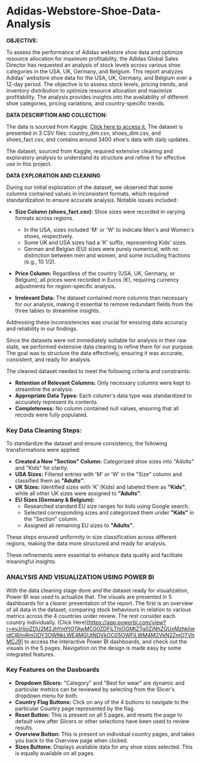 # Adidas-Webstore-Shoe-Data-Analysis

**OBJECTIVE:**

To assess the performance of Adidas webstore shoe data and optimize resource allocation for maximum profitability, the Adidas Global Sales Director has requested an analysis of stock levels across various shoe categories in the USA, UK, Germany, and Belgium. This report analyzes Adidas' webstore shoe data for the USA, UK, Germany, and Belgium over a 12-day period. The objective is to assess stock levels, pricing trends, and inventory distribution to optimize resource allocation and maximize profitability. The analysis provides insights into the availability of different shoe categories, pricing variations, and country-specific trends.


**DATA DESCRIPTION AND COLLECTION:**

The data is sourced from Kaggle. [Click here to access it.](https://www.kaggle.com/datasets/tamsnd/adidas-webstore-shoe-data)
The dataset is presented in 3 CSV files: country_dim.csv, shoes_dim.csv, and shoes_fact.csv, and contains around 3400 shoe's data with daily updates.

The dataset, sourced from Kaggle, required extensive cleaning and exploratory analysis to understand its structure and refine it for effective use in this project.

**DATA EXPLORATION AND CLEANING**

During our initial exploration of the dataset, we observed that some columns contained values in inconsistent formats, which required standardization to ensure accurate analysis. Notable issues included:  

- **Size Column (shoes_fact.csv):** Shoe sizes were recorded in varying formats across regions.  
  - In the USA, sizes included 'M' or 'W' to indicate Men's and Women's shoes, respectively.  
  - Some UK and USA sizes had a 'K' suffix, representing Kids' sizes.  
  - German and Belgian (EU) sizes were purely numerical, with no distinction between men and women, and some including fractions (e.g., 10 1/2).  

- **Price Column:** Regardless of the country (USA, UK, Germany, or Belgium), all prices were recorded in Euros (€), requiring currency adjustments for region-specific analysis.  

- **Irrelevant Data:** The dataset contained more columns than necessary for our analysis, making it essential to remove redundant fields from the three tables to streamline insights.  

Addressing these inconsistencies was crucial for ensuring data accuracy and reliability in our findings.

Since the datasets were not immediately suitable for analysis in their raw state, we performed extensive data cleaning to refine them for our purpose. The goal was to structure the data effectively, ensuring it was accurate, consistent, and ready for analysis.  

The cleaned dataset needed to meet the following criteria and constraints:  

- **Retention of Relevant Columns:** Only necessary columns were kept to streamline the analysis.  
- **Appropriate Data Types:** Each column's data type was standardized to accurately represent its contents.  
- **Completeness:** No column contained null values, ensuring that all records were fully populated.

### **Key Data Cleaning Steps:**  

To standardize the dataset and ensure consistency, the following transformations were applied:  

- **Created a New "Section" Column:** Categorized shoe sizes into "Adults" and "Kids" for clarity.  
- **USA Sizes:** Filtered entries with 'M' or 'W' in the "Size" column and classified them as **"Adults"**.  
- **UK Sizes:** Identified sizes with 'K' (Kids) and labeled them as **"Kids"**, while all other UK sizes were assigned to **"Adults"**.  
- **EU Sizes (Germany & Belgium):**  
  - Researched standard EU size ranges for kids using Google search.  
  - Selected corresponding sizes and categorized them under **"Kids"** in the "Section" column.  
  - Assigned all remaining EU sizes to **"Adults"**.  

These steps ensured uniformity in size classification across different regions, making the data more structured and ready for analysis.

These refinements were essential to enhance data quality and facilitate meaningful insights.

### **ANALYSIS AND VISUALIZATION USING POWER BI**

With the data cleaning stage done and the dataset ready for visualization, Power BI was used to actualize that. The visuals are presented in 5 dashboards for a clearer presentation of the report. The first is an overview of all data in the dataset, comparing stock behaviours in relation to various metrics across the 4 countries under review. The rest consider each country individually. (Click Here)[https://app.powerbi.com/view?r=eyJrIjoiZDU2M2JhYmYtOTAwMC00ZDFiLThiOGMtZTg0ZjNhZGUxMzhkIiwidCI6ImRmODY3OWNkLWE4MGUtNDVkOC05OWFjLWM4M2VkN2ZmOTVhMCJ9] to access the interactive Power BI dashboards, and check out the visuals in the 5 pages. Navigation on the design is made easy by some integrated features. 

### **Key Features on the Dasboards**

- **Dropdown Slicers:** "Category" and "Best for wear" are dynamic and particular metrics can be reviewed by selecting from the Slicer's dropdown menu for both.
- **Country Flag Buttons:** Click on any of the 4 buttons to navigate to the particular Country page represented by the flag.
- **Reset Button:** This is present on all 5 pages, and resets the page to default view after Slicers or other selections have been used to review results.
- **Overview Button:** This is present on individual country pages, and takes you back to the Overview page when clicked.
- **Sizes Buttons:** Displays available data for any shoe sizes selected. This is equally available on all pages.
